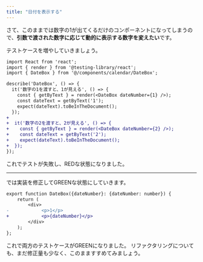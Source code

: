 ```yaml
---
title: "日付を表示する"
---
```


<!-- 最初にTODOリストを整理したい -->


さて、このままでは数字の1が出てくるだけのコンポーネントになってしまうので、**引数で渡された数字に応じて動的に表示する数字を変えたい**です。

テストケースを増やしていきましょう。


```diff ts:DateBox.spec.tsx
import React from 'react';
import { render } from '@testing-library/react';
import { DateBox } from '@/components/calendar/DateBox';

describe('DateBox', () => {
  it('数字の1を渡すと、1が見える', () => {
    const { getByText } = render(<DateBox dateNumber={1} />);
    const dateText = getByText('1');
    expect(dateText).toBeInTheDocument();
  });
+
+  it('数字の2を渡すと、2が見える', () => {
+    const { getByText } = render(<DateBox dateNumber={2} />);
+    const dateText = getByText('2');
+    expect(dateText).toBeInTheDocument();
+  });
});
```

これでテストが失敗し、REDな状態になりました。

---

では実装を修正してGREENな状態にしていきます。



```diff ts:DateBox.tsx
export function DateBox({dateNumber}: {dateNumber: number}) {
    return (
        <div>
-            <p>1</p>
+            <p>{dateNumber}</p>
        </div>
    );
};
```

これで両方のテストケースがGREENになりました。
リファクタリングについても、まだ修正量も少なく、このまますすめてみましょう。


